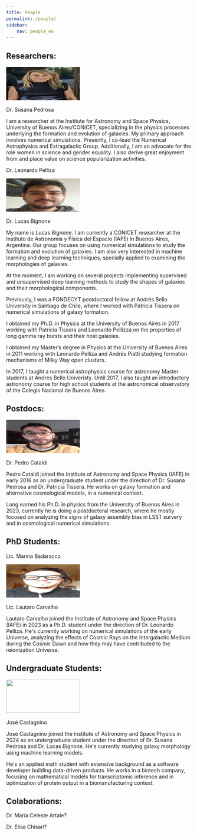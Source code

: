 ```yaml
---
title: People
permalink: /people/
sidebar:
    nav: people_en
---
```


##  Researchers:
<p align="left">
<img src="/assets/images/foto_Susana.jpg"  width="200" height="90">
</p>
Dr. Susana Pedrosa

I am a researcher at the Institute for Astronomy and Space Physics, University of Buenos Aires/CONICET, specializing in the physics processes underlying the formation and evolution of galaxies. My primary approach involves numerical simulations. Presently, I co-lead the Numerical Astrophysics and Extragalactic Group. Additionally, I am an advocate for the role women in science and gender equality. I also derive great enjoyment from and place value on science popularization activities.

Dr. Leonardo Pelliza


<p align="left">
<img src="/assets/images/foto_Lucas.jpg"  width="200" height="90">
</p>
Dr. Lucas Bignone
 
My name is Lucas Bignone. I am currently a CONICET researcher at the Instituto de Astronomía y Física del Espacio (IAFE) in Buenos Aires, Argentina. Our group focuses on using numerical simulations to study the formation and evolution of galaxies. I am also very interested in machine learning and deep learning techniques, specially applied to examining the morphologies of galaxies.

At the moment, I am working on several projects implementing supervised and unsupervised deep learning methods to study the shapes of galaxies and their morphological components.

Previously, I was a FONDECYT postdoctoral fellow at Andrés Bello University in Santiago de Chile, where I worked with Patricia Tissera on numerical simulations of galaxy formation.

I obtained my Ph.D. in Physics at the University of Buenos Aires in 2017 working with Patricia Tissera and Leonardo Pellizza on the properties of long gamma ray bursts and their host galaxies.

I obtained my Master’s degree in Physics at the University of Buenos Aires in 2011 working with Leonardo Pelliza and Andrés Piatti studying formation mechanisms of Milky Way open clusters.

In 2017, I taught a numerical astrophysics course for astronomy Master students at Andres Bello Univeristy. Until 2017, I also taught an introductory astronomy course for high school students at the astronomical observatory of the Colegio Nacional de Buenos Aires.

## Postdocs:
<p align="left">
<img src="/assets/images/foto_Cataldi.png"  width="200" height="90">
</p>
Dr. Pedro Cataldi 

Pedro Cataldi joined the Institute of Astronomy and Space Physics (IAFE) in early 2016 as an undergraduate student under the direction of Dr. Susana Pedrosa and Dr. Patricia Tissera. He works on galaxy formation and alternative cosmological models, in a numerical context. 

Long earned his Ph.D. in physics from the University of Buenos Aires in 2023, currently he is doing a postdoctoral research, where he mostly focused on analyzing the signs of galaxy assembly bias in LSST survery and in cosmological numerical simulations. 

## PhD Students: 
Lic. Marina Badaracco

<p align="left">
<img src="/assets/images/Lautaro.jpeg"  width="200" height="90">
</p>

Lic. Lautaro Carvalho

Lautaro Carvalho joined the Institute of Astronomy and Space Physics (IAFE) in 2023 as a Ph.D. student under the direction of Dr. Leonardo Pelliza. He's currently working on numerical simulations of the early Universe, analyzing the effects of Cosmic Rays on the Intergalactic Medium during the Cosmic Dawn and how they may have contributed to the reionization Universe.

## Undergraduate Students:

<p align="left">
<img src="/assets/images/Foto_Joe.jpg"  width="200" height="90">
</p>

José Castagnino


José Castagnino joined the institute of Astronomy and Space Physics in 2024 as an undergraduate student under the direction of Dr. Susana Pedrosa and Dr. Lucas Bignone. He's currently studying galaxy morphology using machine learning models.

He's an applied math student with extensive background as a software developer building data-driven products. He works in a biotech company, focusing on mathematical models for transcriptomic inference and in optimization of protein output in a biomanufacturing context.


##   Colaborations:
Dr. María Celeste Artale?

Dr. Elisa Chisari?

